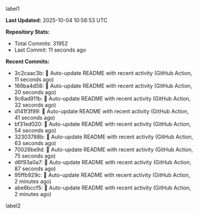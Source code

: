 
label1 
<!-- ACTIVITY_START -->
**Last Updated:** 2025-10-04 10:56:53 UTC

**Repository Stats:**
- Total Commits: 31952
- Last Commit: 11 seconds ago

**Recent Commits:**
- 3c2caac3b: 🤖 Auto-update README with recent activity (GitHub Action, 11 seconds ago)
- 166ba4d58: 🤖 Auto-update README with recent activity (GitHub Action, 20 seconds ago)
- 9c6ad911b: 🤖 Auto-update README with recent activity (GitHub Action, 32 seconds ago)
- d141f3f99: 🤖 Auto-update README with recent activity (GitHub Action, 41 seconds ago)
- bf31ed020: 🤖 Auto-update README with recent activity (GitHub Action, 54 seconds ago)
- 32303788b: 🤖 Auto-update README with recent activity (GitHub Action, 63 seconds ago)
- 70026be9d: 🤖 Auto-update README with recent activity (GitHub Action, 75 seconds ago)
- d6f93a0a7: 🤖 Auto-update README with recent activity (GitHub Action, 87 seconds ago)
- 95ffb929c: 🤖 Auto-update README with recent activity (GitHub Action, 2 minutes ago)
- abe6bccf5: 🤖 Auto-update README with recent activity (GitHub Action, 2 minutes ago)
<!-- ACTIVITY_END -->

label2
